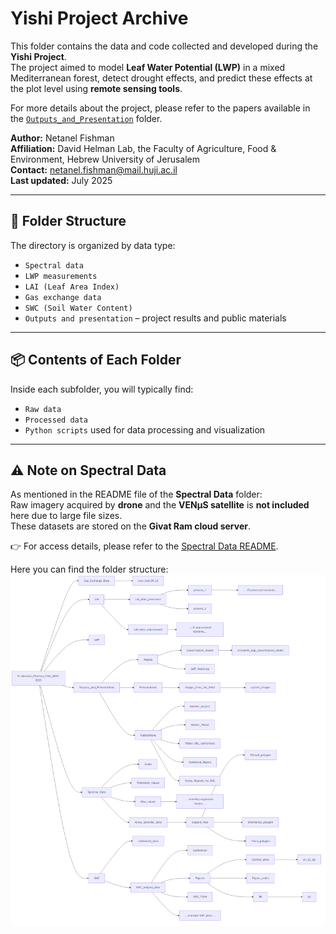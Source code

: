 # Yishi Project Archive

This folder contains the data and code collected and developed during the **Yishi Project**.  
The project aimed to model **Leaf Water Potential (LWP)** in a mixed Mediterranean forest, detect drought effects, and predict these effects at the plot level using **remote sensing tools**.

For more details about the project, please refer to the papers available in the [`Outputs_and_Presentation`](/Outputs_and_Presentations/Publications/Published_Papers) folder.

**Author:** Netanel Fishman  
**Affiliation:** David Helman Lab, the Faculty of Agriculture, Food & Environment, Hebrew University of Jerusalem  
**Contact:** netanel.fishman@mail.huji.ac.il  
**Last updated:** July 2025


---

## 📁 Folder Structure

The directory is organized by data type:

- `Spectral data`
- `LWP measurements`
- `LAI (Leaf Area Index)`
- `Gas exchange data`
- `SWC (Soil Water Content)`
- `Outputs and presentation` – project results and public materials

---

## 📦 Contents of Each Folder

Inside each subfolder, you will typically find:

- `Raw data`
- `Processed data`
- `Python scripts` used for data processing and visualization

---

## ⚠️ Note on Spectral Data

As mentioned in the README file of the **Spectral Data** folder:  
Raw imagery acquired by **drone** and the **VENµS satellite** is **not included** here due to large file sizes.  
These datasets are stored on the **Givat Ram cloud server**.

👉 For access details, please refer to the [Spectral Data README](/Spectral_Data/README_Spetral_Data.md).


Here you can find the folder structure:
![Folder Structure](folder_structure.png)
